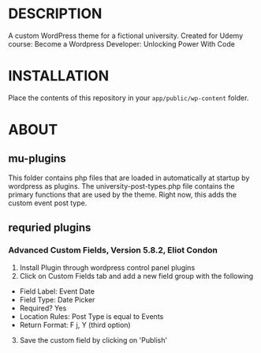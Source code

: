 # DESCRIPTION

A custom WordPress theme for a fictional university. Created for Udemy course: Become a Wordpress Developer: Unlocking Power With Code

# INSTALLATION

Place the contents of this repository in your `app/public/wp-content` folder.

# ABOUT

## mu-plugins

This folder contains php files that are loaded in automatically at startup by wordpress as plugins. The university-post-types.php file contains the primary functions that are used by the theme. Right now, this adds the custom event post type.

## requried plugins

### Advanced Custom Fields, Version 5.8.2, Eliot Condon

1. Install Plugin through wordpress control panel plugins
2. Click on Custom Fields tab and add a new field group with the following

- Field Label: Event Date
- Field Type: Date Picker
- Required? Yes
- Location Rules: Post Type is equal to Events
- Return Format: F j, Y (third option)

3. Save the custom field by clicking on 'Publish'
